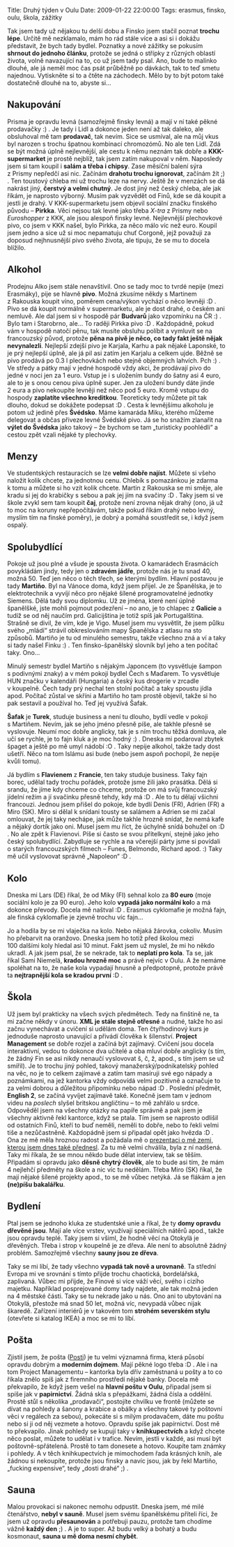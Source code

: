 Title: Druhý týden v Oulu
Date: 2009-01-22 22:00:00
Tags: erasmus, finsko, oulu, škola, zážitky

Tak jsem tady už nějakou tu delší dobu a Finsko jsem stačil poznat **trochu lépe**. Určitě mě nezklamalo, mám ho rád stále více a asi si i dokážu představit, že bych tady bydlel. Poznatky a nové zážitky se pokusím **shrnout do jednoho článku**, protože se jedná o střípky z různých oblastí života, volně navazující na to, co už jsem tady psal. Ano, bude to malinko dlouhé, ale já neměl moc čas psát průběžně po dávkách, tak to teď smetu najednou. Vytiskněte si to a čtěte na záchodech. Mělo by to být potom také dostatečně dlouhé na to, abyste si…

## Nakupování

Prisma je opravdu levná (samozřejmě finsky levná) a mají v ní také pěkné prodavačky :) . Je tady i Lidl a dokonce jeden není až tak daleko, ale obsluhoval mě tam **prodavač**, tak nevím. Sice se usmíval, ale na můj vkus byl narozen s trochu špatnou kombinací chromozómů. No ale ten Lidl. Zdá se být možná úplně nejlevnější, ale cestu k němu neznám tak dobře a **KKK-supermarket** je prostě nejblíž, tak jsem zatím nakupoval v něm. Naposledy jsem si tam koupil i **salám a třeba i chipsy**. Zase měsíční balení sýra z Prismy nepředčí asi nic. Začínám **drahotu trochu ignorovat**, začínám žít ;) . Ten toustový chleba mi už trochu leze na nervy. Ještě že v menzách se dá nakrást jiný, **čerstvý a velmi chutný**. Je dost jiný než český chleba, ale jak říkám, je naprosto výborný. Musím pak vyzvědět od Finů, kde se dá koupit a jestli je drahý. V KKK-supermarketu jsem objevil sociální značku finského původu – **Pirkka**. Věci nejsou tak levné jako třeba *X-tra* z Prismy nebo *Euroshopper* z KKK, ale jsou alespoň finsky levné. Nejlevnější plechovkové pivo, co jsem v KKK našel, bylo Pirkka, za něco málo víc než euro. Koupil jsem jedno a sice už si moc nepamatuju chuť Corgoně, jejž považuji za doposud nejhnusnější pivo svého života, ale tipuju, že se mu to docela blížilo.

## Alkohol

Prodejnu Alko jsem stále nenavštívil. Ono se tady moc to tvrdé nepije (mezi Erasmáky), pije se hlavně **pivo**. Možná zkusíme někdy s Martinem z Rakouska koupit víno, poměrem cena/výkon vychází o něco levněji :D . Pivo se dá koupit normálně v supermarketu, ale je dost drahé, o českém ani nemluvě. Ale dal jsem si v hospodě pár **Budvarů** jako vzpomínku na ČR :) . Bylo tam i Starobrno, ale… To raději Pirkka pivo :D . Každopádně, pokud vám v hospodě natočí pěnu, tak musíte obsluhu políbit a vymluvit se na francouzský původ, protože **pěna na pivě je něco, co tady fakt ještě nějak nevynalezli**. Nejlepší zdejší pivo je Karjala, Karhu a pak nějaké Laponské, to je prý nejlepší úplně, ale já pil asi zatím jen Karjalu a celkem ujde. Běžně se pivo prodává po 0.3 l plechovkách nebo stejně objemných lahvích. Pch :) . Ve středy a pátky mají v jedné hospodě vždy akci, že prodávají pivo do jedné v noci jen za 1 euro. Vstup je i s uložením bundy do šatny asi 4 euro, ale to je s onou cenou piva úplně super. Jen za uložení bundy dáte jinde 2 eura a pivo nekoupíte levněji než něco pod 5 euro. Kromě vstupu do hospody **zaplatíte všechno kreditkou**. Teoreticky tedy můžete pít tak dlouho, dokud se dokážete podepsat :D . Cesta k levnějšímu alkoholu je potom už jedině přes **Švédsko**. Máme kamaráda Miku, kterého můžeme delegovat a občas přiveze levné Švédské pivo. Já se ho snažím zlanařit na **výlet do Švédska** jako takový – že bychom se tam „turisticky poohlédli“ a cestou zpět vzali nějaké ty plechovky.

## Menzy

Ve studentských restauracích se lze **velmi dobře najíst**. Můžete si všeho naložit kolik chcete, za jednotnou cenu. Chlebík s pomazánkou je zdarma k tomu a můžete si ho vzít kolik chcete. Martin z Rakouska se mi směje, ale kradu si jej do krabičky s sebou a pak jej jím na svačiny :D . Taky jsem si ve škole zvykl sem tam koupit **čaj**, protože není zrovna nějak drahý (ono, já už to moc na koruny nepřepočítávám, takže pokud říkám drahý nebo levný, myslím tím na finské poměry), je dobrý a pomáhá soustředit se, i když jsem ospalý.

## Spolubydlící

Pokoje už jsou plné a všude je spousta života. O kamarádech Erasmácích povykládám jindy, tedy jen o **zdravém jádře**, protože nás je tu snad 40, možná 50. Teď jen něco o těch třech, se kterými bydlím. Hlavní postavou je tady **Martiño**. Byl na Vánoce doma, když jsem přijel. Je ze Španělska, je to elektrotechnik a vyvíjí něco pro nějaké šílené programovatelné jednotky Siemens. Dělá tady svou diplomku. Už ze jména, které není úplně španělšké, jste mohli pojmout podezření – no ano, je to chlapec z **Galicie** a tudíž se od něj naučím prd. Galicijština je totiž spíš jak Portugalština. Strašně se divil, že vím, kde je Vigo. Musel jsem mu vysvětlit, že jsem půlku svého „mládí“ strávil obkreslováním mapy Španělska z atlasu na sto způsobů. Martiño je tu od minulého semestru, takže všechno zná a ví a taky si tady našel Finku :) . Ten finsko-španělský slovník byl jeho a ten počítač taky. Ono…

Minulý semestr bydlel Martiño s nějakým Japoncem (to vysvětluje šampon s podivnými znaky) a v mém pokoji bydlel Čech s Maďarem. To vysvětluje HUN značku v kalendáři (Hungaria) a český kus drogerie v zrcadle v koupelně. Čech tady prý nechal ten stolní počítač a taky spoustu jídla apod. Počítač zůstal ve skříni a Martiño ho tam prostě objevil, takže si ho pak sestavil a používal ho. Teď jej využívá Šafak.

**Šafak** je **Turek**, studuje business a není tu dlouho, bydlí vedle v pokoji s Martiñem. Nevím, jak se jeho jméno přesně píše, ale takhle přesně se vyslovuje. Neumí moc dobře anglicky, tak je s ním trochu těžká domluva, ale učí se rychle, je to fajn kluk a je moc hodný :) . Dneska mi podaroval zbytek špaget a ještě po mě umyl nádobí :O . Taky nepije alkohol, takže tady dost ušetří. Něco na tom Islámu asi bude (nebo jsem aspoň pochopil, že nepije kvůli tomu).

Já bydlím s **Flavienem** z **Francie**, ten taky studuje business. Taky fajn borec, udělal tady trochu pořádek, protože jsme žili jako prasátka. Dělá si srandu, že jíme kdy chceme co chceme, protože on má svůj francouzský jídelní režim a jí svačinku přesně tehdy, kdy má :D . Ale to tu dělají všichni francouzi. Jednou jsem přišel do pokoje, kde bydlí Denis (FR), Adrien (FR) a Miro (SK). Miro si dělal k snídani tousty se salámem a Adrien se mi začal omlouvat, že jej taky nechápe, jak může takhle hrozně snídat, že nemá kafe a nějaký dortík jako oni. Musel jsem mu říct, že úchylně snídá bohužel on :D . No ale zpět k Flavienovi. Píše si často se svou přítelkyní, stejně jako jeho český spolubydlící. Zabydluje se rychle a na včerejší párty jsme si povídali o starých francouzských filmech – Funes, Belmondo, Richard apod. :) Taky mě učil vyslovovat správně „Napoleon“ :D .

## Kolo

Dneska mi Lars (DE) říkal, že od Miky (FI) sehnal kolo za **80 euro** (moje sociální kolo je za 90 euro). Jeho kolo **vypadá jako normální kol**o a má dokonce převody. Docela mě naštval :D . Erasmus cyklomafie je možná fajn, ale finská cyklomafie je zjevně trochu víc fajn…

Jo a hodila by se mi vlaječka na kolo. Nebo nějaká žárovka, cokoliv. Musím ho přebarvit na oranžovo. Dneska jsem ho totiž před školou mezi 100 dalšími koly hledal asi 10 minut. Fakt jsem už myslel, že mi ho někdo ukradl. A jak jsem psal, že se nekrade, tak to **neplatí pro kola**. Ta se, jak říkal Sami Niemelä, **kradou hrozně moc** a právě nejvíc v Oulu. A že nemáme spoléhat na to, že naše kola vypadají hnusně a předpotopně, protože právě ta **nejtrapnější kola se kradou první** :D .

## Škola

Už jsem byl prakticky na všech svých předmětech. Tedy na finštině ne, ta mi začne někdy v únoru. **XML je stále stejně otřesné** a nudné, takže ho asi začnu vynechávat a cvičení si udělám doma. Ten čtyřhodinový kurs je jednoduše naprosto unavující a přivádí člověka k šílenství. **Project Management** se dobře rozjel a začíná být zajímavý. Cvičení jsou docela interaktivní, vedou to dokonce dva učitelé a oba mluví dobře anglicky (s tím, že žádný Fin se asi nikdy nenaučí vyslovovat š, č, ž, apod., s tím jsem se už smířil). Je to trochu jiný pohled, takový manažerský/pod­nikatelský pohled na věc, no je to celkem zajímavé a zatím tam masíruji své ego nápady a poznámkami, na jež kantorka vždy odpovídá velmi pozitivně a označuje to za velmi dobrou a důležitou připomínku nebo nápad :D . Poslední předmět, **English 2**, se začíná vyvíjet zajímavě také. Konečně jsem tam v jednom videu na *poslech* slyšel britskou angličtinu – to mě zahřálo u srdce. Odpověděl jsem na všechny otázky na papíře správně a pak jsem je všechny aktivně řekl kantorce, když se ptala. Tím jsem se naprosto odlišil od ostatních Finů, kteří to buď neměli, neměli to dobře, nebo to řekli velmi tiše a nezůčastněně. Každopádně jsem si připadal opět jako hvězda :D . Ona ze mě měla hroznou radost a požádala mě o [prezentaci o mé zemi, kterou jsem dnes také přednesl](http://blog.javorek.net/tsekin-tasavalta/). Za tu mě velmi chválila, byla z ní nadšená. Taky mi říkala, že se mnou někdo bude dělat interview, tak se těším. Připadám si opravdu jako **děsně chytrý člověk**, ale to bude asi tím, že mám 4 nejlehčí předměty na škole a nic víc tu nedělám. Třeba Miro (SK) říkal, že mají nějaké šílené projekty apod., to se mě vůbec netýká. Já se flákám a jen **(ne)píšu bakalářku**.

## Bydlení

Ptal jsem se jednoho kluka ze studentské unie a říkal, že ty **domy opravdu dřevěné jsou**. Mají ale více vrstev, využívají speciálních nátěrů apod., takže jsou opravdu teplé. Taky jsem si všiml, že hodně věcí na Otokylä je dřevěných. Třeba i strop v koupelně je ze dřeva. Ale není to absolutně žádný problém. Samozřejmě všechny **sauny jsou ze dřeva**.

Taky se mi líbí, že tady všechno **vypadá tak nově a urovnaně**. Ta střední Evropa mi ve srovnání s tímto přijde trochu chaotická, bordelářská, zaplivaná. Vůbec mi přijde, že Finové si více váží věcí, svého i cizího majetku. Například posprejované domy tady najdete, ale tak možná jeden na 4 městské části. Taky se tu nekrade jako u nás. Ono ani to ubytování na Otokylä, přestože má snad 50 let, možná víc, nevypadá vůbec nijak škaredě. Zařízení interiérů je v takovém tom **strohém severském stylu** (otevřete si katalog IKEA) a moc se mi to líbí.

## Pošta

Zjistil jsem, že pošta ([Posti](http://www.posti.fi/english/)) je tu velmi významná firma, která působí opravdu dobrým a **moderním dojmem**. Mají pěkné logo třeba :D . Ale i na tom Project Managementu – kantorka byla dřív zaměstnaná u pošty a to co říkala znělo spíš jak z firemního prostředí nějaké banky. Docela mě překvapilo, že když jsem vešel na **hlavní poštu v Oulu**, připadal jsem si spíše jak v **papirnictví**. Žádná skla s přepážkami, žádná čísla a oddělní. Prostě stůl s několika „prodavači“, postojíte chvilku ve frontě (můžete se dívat na pohledy a šanony a krabice a obálky a všechny takové ty poštovní věci v regálech za sebou), pokecáte si s milým prodavačem, dáte mu poštu nebo si ji od něj vezmete a hotovo. Opravdu spíše jak papírnictví. Dost mě to překvapilo. Jinak pohledy se kupují taky v **knihkupectvích** a když chcete něco poslat, můžete to udělat i v trafice. Nevím, jestli v každé, asi musí být poštovně-spřátelená. Prostě to tam donesete a hotovo. Koupíte tam známky i pohledy. A v těch knihkupectvích je mimochodem řada krásných knih, ale žádnou si nekoupíte, protože jsou finsky a navíc jsou, jak by řekl Martiño, „fucking expensive“, tedy „dosti drahé“ ;) .

## Sauna

Malou provokaci si nakonec nemohu odpustit. Dneska jsem, mé milé čtenářstvo, **nebyl v sauně**. Musel jsem svému španělskému příteli říci, že jsem už opravdu **přesaunován** a potřebuji pauzu, protože tam chodíme vážně **každý den** ;) . A je to super. Až budu velký a bohatý a budu kosmonaut, **sauna u mě doma nesmí chybět**.
